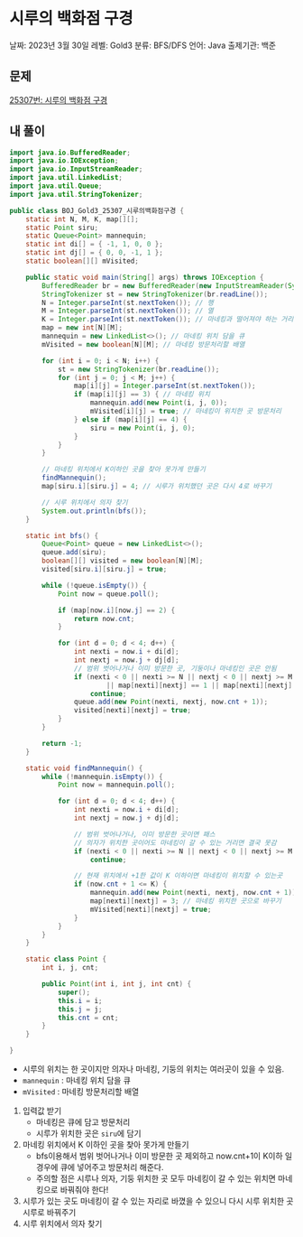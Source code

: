 # 시루의 백화점 구경

날짜: 2023년 3월 30일
레벨: Gold3
분류: BFS/DFS
언어: Java
출제기관: 백준

## 문제

[25307번: 시루의 백화점 구경](https://www.acmicpc.net/problem/25307)

## 내 풀이

```java
import java.io.BufferedReader;
import java.io.IOException;
import java.io.InputStreamReader;
import java.util.LinkedList;
import java.util.Queue;
import java.util.StringTokenizer;

public class BOJ_Gold3_25307_시루의백화점구경 {
	static int N, M, K, map[][];
	static Point siru;
	static Queue<Point> mannequin;
	static int di[] = { -1, 1, 0, 0 };
	static int dj[] = { 0, 0, -1, 1 };
	static boolean[][] mVisited;

	public static void main(String[] args) throws IOException {
		BufferedReader br = new BufferedReader(new InputStreamReader(System.in));
		StringTokenizer st = new StringTokenizer(br.readLine());
		N = Integer.parseInt(st.nextToken()); // 행
		M = Integer.parseInt(st.nextToken()); // 열
		K = Integer.parseInt(st.nextToken()); // 마네킹과 떨어져야 하는 거리
		map = new int[N][M];
		mannequin = new LinkedList<>(); // 마네킹 위치 담을 큐
		mVisited = new boolean[N][M]; // 마네킹 방문처리할 배열

		for (int i = 0; i < N; i++) {
			st = new StringTokenizer(br.readLine());
			for (int j = 0; j < M; j++) {
				map[i][j] = Integer.parseInt(st.nextToken());
				if (map[i][j] == 3) { // 마네킹 위치
					mannequin.add(new Point(i, j, 0));
					mVisited[i][j] = true; // 마네킹이 위치한 곳 방문처리
				} else if (map[i][j] == 4) {
					siru = new Point(i, j, 0);
				}
			}
		}

		// 마네킹 위치에서 K이하인 곳을 찾아 못가게 만들기
		findMannequin();
		map[siru.i][siru.j] = 4; // 시루가 위치했던 곳은 다시 4로 바꾸기

		// 시루 위치에서 의자 찾기
		System.out.println(bfs());
	}

	static int bfs() {
		Queue<Point> queue = new LinkedList<>();
		queue.add(siru);
		boolean[][] visited = new boolean[N][M];
		visited[siru.i][siru.j] = true;

		while (!queue.isEmpty()) {
			Point now = queue.poll();

			if (map[now.i][now.j] == 2) {
				return now.cnt;
			}

			for (int d = 0; d < 4; d++) {
				int nexti = now.i + di[d];
				int nextj = now.j + dj[d];
				// 범위 벗어나거나 이미 방문한 곳, 기둥이나 마네킹인 곳은 안됨
				if (nexti < 0 || nexti >= N || nextj < 0 || nextj >= M || visited[nexti][nextj]
						|| map[nexti][nextj] == 1 || map[nexti][nextj] == 3)
					continue;
				queue.add(new Point(nexti, nextj, now.cnt + 1));
				visited[nexti][nextj] = true;
			}
		}

		return -1;
	}

	static void findMannequin() {
		while (!mannequin.isEmpty()) {
			Point now = mannequin.poll();

			for (int d = 0; d < 4; d++) {
				int nexti = now.i + di[d];
				int nextj = now.j + dj[d];

				// 범위 벗어나거나, 이미 방문한 곳이면 패스
				// 의자가 위치한 곳이어도 마네킹이 갈 수 있는 거리면 결국 못감
				if (nexti < 0 || nexti >= N || nextj < 0 || nextj >= M || mVisited[nexti][nextj])
					continue;

				// 현재 위치에서 +1한 값이 K 이하이면 마네킹이 위치할 수 있는곳
				if (now.cnt + 1 <= K) {
					mannequin.add(new Point(nexti, nextj, now.cnt + 1));
					map[nexti][nextj] = 3; // 마네킹 위치한 곳으로 바꾸기
					mVisited[nexti][nextj] = true;
				}
			}
		}
	}

	static class Point {
		int i, j, cnt;

		public Point(int i, int j, int cnt) {
			super();
			this.i = i;
			this.j = j;
			this.cnt = cnt;
		}
	}

}
```

- 시루의 위치는 한 곳이지만 의자나 마네킹, 기둥의 위치는 여러곳이 있을 수 있음.
- `mannequin` : 마네킹 위치 담을 큐
- `mVisited` : 마네킹 방문처리할 배열
1. 입력값 받기
    - 마네킹은 큐에 담고 방문처리
    - 시루가 위치한 곳은 `siru`에 담기
2. 마네킹 위치에서 K 이하인 곳을 찾아 못가게 만들기
    - bfs이용해서 범위 벗어나거나 이미 방문한 곳 제외하고 now.cnt+1이 K이하 일경우에 큐에 넣어주고 방문처리 해준다.
    - 주의할 점은 시루나 의자, 기둥 위치한 곳 모두 마네킹이 갈 수 있는 위치면 마네킹으로 바꿔줘야 한다!
3. 시루가 있는 곳도 마네킹이 갈 수 있는 자리로 바꼈을 수 있으니 다시 시루 위치한 곳 시루로 바꿔주기
4. 시루 위치에서 의자 찾기